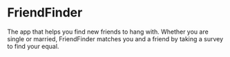 # FriendFinder

The app that helps you find new friends to hang with. Whether you are single or married, FriendFinder matches you and a friend by taking a survey to find your equal.
